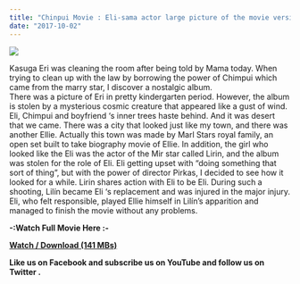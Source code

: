 ```yaml
---
title: "Chinpui Movie : Eli-sama actor large picture of the movie version Japanese"
date: "2017-10-02"
---
```


[![](https://4.bp.blogspot.com/-Q-JFPmc_sh8/WdJi1_mCnfI/AAAAAAAAAxQ/9RYKqlmzvLklmPMgeP1oLUsLsakNOh2pACLcBGAs/s320/20100101-001902.BMP)](https://4.bp.blogspot.com/-Q-JFPmc_sh8/WdJi1_mCnfI/AAAAAAAAAxQ/9RYKqlmzvLklmPMgeP1oLUsLsakNOh2pACLcBGAs/s1600/20100101-001902.BMP)

Kasuga Eri was cleaning the room after being told by Mama today. When trying to clean up with the law by borrowing the power of Chimpui which came from the marry star, I discover a nostalgic album.  
There was a picture of Eri in pretty kindergarten period. However, the album is stolen by a mysterious cosmic creature that appeared like a gust of wind. Eli, Chimpui and boyfriend ‘s inner trees haste behind. And it was desert that we came. There was a city that looked just like my town, and there was another Ellie. Actually this town was made by Marl Stars royal family, an open set built to take biography movie of Ellie. In addition, the girl who looked like the Eli was the actor of the Mir star called Lirin, and the album was stolen for the role of Eli. Eli getting upset with “doing something that sort of thing”, but with the power of director Pirkas, I decided to see how it looked for a while. Lirin shares action with Eli to be Eli. During such a shooting, Lilín became Eli ‘s replacement and was injured in the major injury. Eli, who felt responsible, played Ellie himself in Lilín’s apparition and managed to finish the movie without any problems.

  

  

**\-:Watch Full Movie Here :-**

**[Watch / Download (141 MBs)](https://drive.google.com/file/d/0B3egz2vPfhTEUTVDY3JIWlo1Slk/view?usp=drivesdk)**

**Like us on Facebook and subscribe us on YouTube and follow us on Twitter .**
